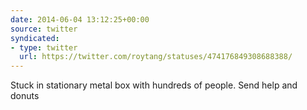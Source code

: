 ```yaml
---
date: 2014-06-04 13:12:25+00:00
source: twitter
syndicated:
- type: twitter
  url: https://twitter.com/roytang/statuses/474176849308688388/
---
```


Stuck in stationary metal box with hundreds of people. Send help and donuts
